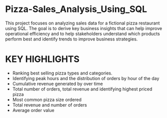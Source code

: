 # Pizza-Sales_Analysis_Using_SQL

This project focuses on analyzing sales data for a fictional pizza restaurant using SQL. The goal is to derive key business insights that can help improve operational efficiency and to help stakeholders understand which products perform best and identify trends to improve business strategies.

# KEY HIGHLIGHTS
- Ranking best selling pizza types and categories.
- Identifying peak hours and the distribution of orders by hour of the day
- Cumulative revenue generated by over time
- Total number of orders, total revenue and identifying highest priced pizza
- Most common pizza size ordered
- Total revenue and number of orders
- Average order value

